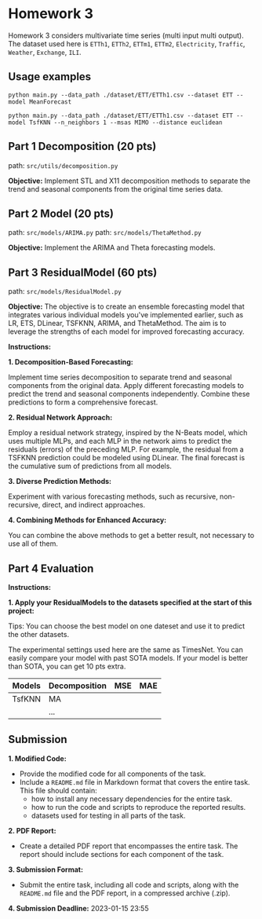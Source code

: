 # Homework 3

Homework 3 considers multivariate time series (multi input multi output). The dataset used here is `ETTh1`, `ETTh2`, `ETTm1`, `ETTm2`, `Electricity`, `Traffic`, `Weather`, `Exchange`, `ILI`.
## Usage examples

```
python main.py --data_path ./dataset/ETT/ETTh1.csv --dataset ETT --model MeanForecast
```

```
python main.py --data_path ./dataset/ETT/ETTh1.csv --dataset ETT --model TsfKNN --n_neighbors 1 --msas MIMO --distance euclidean
```

## Part 1 Decomposition (20 pts)
path: `src/utils/decomposition.py`

**Objective:** Implement STL and X11 decomposition methods to separate the trend and seasonal components from the original time series data.


## Part 2 Model (20 pts)

path: `src/models/ARIMA.py`
path: `src/models/ThetaMethod.py`

**Objective:** Implement the ARIMA and Theta forecasting models.

## Part 3 ResidualModel (60 pts)

path: `src/models/ResidualModel.py`

**Objective:**
The objective is to create an ensemble forecasting model that integrates various individual 
models you've implemented earlier, such as LR, ETS, DLinear, TSFKNN, ARIMA, and ThetaMethod. 
The aim is to leverage the strengths of each model for improved forecasting accuracy.

**Instructions:**

**1. Decomposition-Based Forecasting:**

Implement time series decomposition to separate trend and seasonal components from the original data.
Apply different forecasting models to predict the trend and seasonal components independently.
Combine these predictions to form a comprehensive forecast.

**2. Residual Network Approach:**

Employ a residual network strategy, inspired by the N-Beats model, which uses multiple MLPs, and each MLP in the network aims to predict the residuals (errors) of the preceding MLP.
For example, the residual from a TSFKNN prediction could be modeled using DLinear.
The final forecast is the cumulative sum of predictions from all models.

**3. Diverse Prediction Methods:**

Experiment with various forecasting methods, such as recursive, non-recursive, direct, and indirect approaches.

**4. Combining Methods for Enhanced Accuracy:**

You can combine the above methods to get a better result, not necessary to use all of them.


## Part 4 Evaluation

**Instructions:**

**1. Apply your ResidualModels to the datasets specified at the start of this project:**

Tips: You can choose the best model on one dateset and use it to predict the other datasets.

The experimental settings used here are the same as TimesNet. You can easily compare your model with past SOTA models.
If your model is better than SOTA, you can get 10 pts extra.

| Models | Decomposition | MSE  | MAE  |
 |--------|---------------| ----- | ----- |
| TsfKNN | MA            |      |      |
 |        | ...           |      |      |



## Submission

**1. Modified Code:**

- Provide the modified code for all components of the task.
- Include a `README.md` file in Markdown format that covers the entire task. This file should contain:
  - how to install any necessary dependencies for the entire task.
  - how to run the code and scripts to reproduce the reported results.
  - datasets used for testing in all parts of the task.

**2. PDF Report:**

- Create a detailed PDF report that encompasses the entire task. The report should include sections for each component of the task.

**3. Submission Format:**

- Submit the entire task, including all code and scripts, along with the `README.md` file and the PDF report, in a compressed archive (.zip).

**4. Submission Deadline:**
  2023-01-15 23:55
